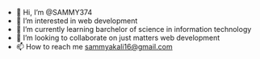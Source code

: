 - 👋 Hi, I’m @SAMMY374
- 👀 I’m interested in web development
- 🌱 I’m currently learning barchelor of science in information technology
- 💞️ I’m looking to collaborate on just matters web development
- 📫 How to reach me sammyakali16@gmail.com

<!---
thanks in advance
--->
